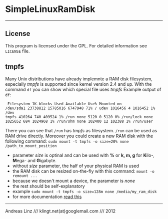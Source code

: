# SimpleLinuxRamDisk

---

## License

This program is licensed under the GPL. For detailed information see `LICENSE` file.

## tmpfs

Many Unix distributions have already implemnte a RAM disk filesystem, especially *tmpfs* is supported since kernel version 2.4 and up. With the command `df` you can show which special file uses *tmpfs*
Example output of `df`:

<code><pre>
Filesystem     1K-blocks     Used Available Use% Mounted on
/dev/sda1       23738812 15785016   6747948  71% /
udev             1016456        4   1016452   1% /dev
tmpfs             410264      740    409524   1% /run
none                5120        0      5120   0% /run/lock
none             1025652      684   1024968   1% /run/shm
none              102400       12    102388   1% /run/user
</pre></code>

There you can see that `/run` has *tmpfs* as filesystem. `/run` can be used as RAM drive directly. Moreover you could create a new RAM disk with the following command: `sudo mount -t tmpfs -o size=20% none /path_to_mount_position`

* parameter *size* is optinal and can be used with **%** or **k, m, g** for **K**ilo-, **M**ega- and **G**igabyte.
* without *size* parameter, the half of your physical RAM is used
* the RAM disk can be resized on-the-fly with this command: `mount -o remount ...`
* because we doesn't mount a device, the parameter is *none*
* the rest should be self-explanatory
* example `sudo mount -t tmpfs -o size=128m none /media/my_ram_disk`
* for more documentation [read this](http://www.kernel.org/doc/Documentation/filesystems/tmpfs.txt)

---

Andreas Linz /// klingt.net(at)googlemail.com /// 2012